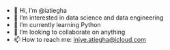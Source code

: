 - 👋 Hi, I’m @iatiegha
- 👀 I’m interested in data science and data engineering
- 🌱 I’m currently learning Python
- 💞️ I’m looking to collaborate on anything
- 📫 How to reach me: iniye.atiegha@icloud.com

<!---
iatiegha/iatiegha is a ✨ special ✨ repository because its `README.md` (this file) appears on your GitHub profile.
You can click the Preview link to take a look at your changes.
--->
